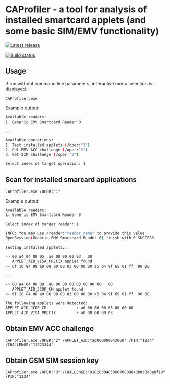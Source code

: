 CAProfiler - a tool for analysis of installed smartcard applets (and some basic SIM/EMV functionality)
=======
[![Latest release](https://img.shields.io/github/release/petrs/CAProfiler.svg)](https://github.com/petrs/CAProfiler/releases/latest)

[![Build status](https://ci.appveyor.com/api/projects/status/4a953152ftvd044a?svg=true)](https://ci.appveyor.com/project/petrs/CAProfiler)

##  Usage
If run without command line parameters, interactive menu selection is displayed.
```
CAProfiler.exe 
```

Example output:
```bash
Available readers:
1. Generic EMV Smartcard Reader 0

...

Available operations:
1. Test installed applets (/oper:"1")
2. Get EMV ACC challenge (/oper:"2")
3. Get SIM challenge (/oper:"3")

Select index of target operation: 1
```


## Scan for installed smarcard applications
```
CAProfiler.exe /OPER:"1"
```

Example output:
```bash
Available readers:
1. Generic EMV Smartcard Reader 0

Select index of target reader: 1

INFO: You may use /reader:"reader_name" to provide this value
OpenSession(Generic EMV Smartcard Reader 0) finish with 0 SUCCESS

Testing installed applets...

-> 00 a4 04 00 05  a0 00 00 00 03   00
   APPLET_AID_VISA_PREFIX applet found
<- 6f 10 84 08 a0 00 00 00 03 00 00 00 a5 04 9f 65 01 ff  90 00

...

-> 00 a4 04 00 08  a0 00 00 00 03 00 00 00   00
   APPLET_AID_JCOP_CM applet found
<- 6f 10 84 08 a0 00 00 00 03 00 00 00 a5 04 9f 65 01 ff  90 00

The following applets were detected:
APPLET_AID_JCOP_CM             : a0 00 00 00 03 00 00 00
APPLET_AID_VISA_PREFIX         : a0 00 00 00 03
```

## Obtain EMV ACC challenge

```
CAProfiler.exe /OPER:"2" /APPLET_AID:"a0000000043060" /PIN:"1234" /CHALLENGE:"11223344"
```

## Obtain GSM SIM session key
```
CAProfiler.exe /OPER:"3" /CHALLENGE:"0102030405060708090a0b0c0d0e0f10" /PIN:"1234"
```